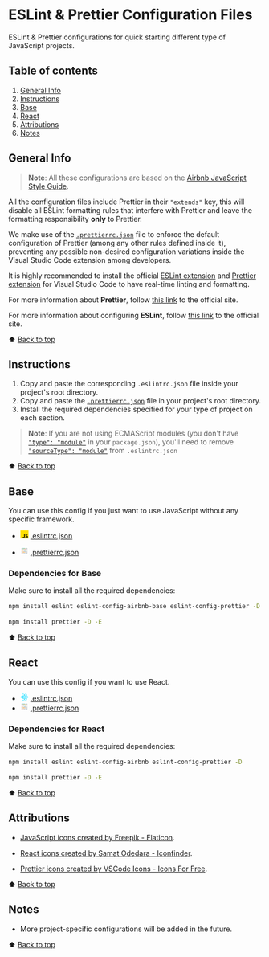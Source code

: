 # ESLint & Prettier Configuration Files

ESLint & Prettier configurations for quick starting different type of JavaScript projects.

## Table of contents

1. [General Info](#general-info)
2. [Instructions](#instructions)
3. [Base](#base)
4. [React](#react)
5. [Attributions](#attributions)
6. [Notes](#notes)

## General Info

> **Note**: All these configurations are based on the [Airbnb JavaScript Style Guide](https://github.com/airbnb/javascript/tree/master).

All the configuration files include Prettier in their `"extends"` key, this will disable all ESLint formatting rules that interfere with Prettier and leave the formatting responsibility **only** to Prettier.

We make use of the [`.prettierrc.json`](.prettierrc.json) file to enforce the default configuration of Prettier (among any other rules defined inside it), preventing any possible non-desired configuration variations inside the Visual Studio Code extension among developers.

It is highly recommended to install the official [ESLint extension](https://marketplace.visualstudio.com/items?itemName=dbaeumer.vscode-eslint) and [Prettier extension](https://marketplace.visualstudio.com/items?itemName=esbenp.prettier-vscode) for Visual Studio Code to have real-time linting and formatting.

For more information about **Prettier**, follow [this link](https://prettier.io/) to the official site.

For more information about configuring **ESLint**, follow [this link](https://eslint.org/) to the official site.

⬆️ [Back to top](#table-of-contents)

## Instructions

1. Copy and paste the corresponding `.eslintrc.json` file inside your project's root directory.
2. Copy and paste the [`.prettierrc.json`](./.prettierrc.json) file in your project's root directory.
3. Install the required dependencies specified for your type of project on each section.

> **Note**: If you are not using ECMAScript modules (you don't have [`"type": "module"`](https://nodejs.org/api/packages.html#type) in your `package.json`), you'll need to remove [`"sourceType": "module"`](https://eslint.org/docs/latest/use/configure/language-options#specifying-parser-options) from `.eslintrc.json`

⬆️ [Back to top](#table-of-contents)

## Base

You can use this config if you just want to use JavaScript without any specific framework.

- ![JavaScript Logo](./img/javascript.png "JavaScript Logo") [.eslintrc.json](./base/.eslintrc.json "download")

- ![Prettier Logo](./img/prettier.png "Prettier Logo") [.prettierrc.json](./.prettierrc.json "download")

### Dependencies for Base

Make sure to install all the required dependencies:

```zsh
npm install eslint eslint-config-airbnb-base eslint-config-prettier -D
```

```zsh
npm install prettier -D -E
```

⬆️ [Back to top](#table-of-contents)

## React

You can use this config if you want to use React.

- ![React Logo](./img/react.png "React Logo") [.eslintrc.json](./react/.eslintrc.json "download")
- ![Prettier Logo](./img/prettier.png "Prettier Logo") [.prettierrc.json](./.prettierrc.json "download")

### Dependencies for React

Make sure to install all the required dependencies:

```zsh
npm install eslint eslint-config-airbnb eslint-config-prettier -D
```

```zsh
npm install prettier -D -E
```

⬆️ [Back to top](#table-of-contents)

## Attributions

- [JavaScript icons created by Freepik - Flaticon](https://www.flaticon.com/free-icons/javascript "javascript icons").

- [React icons created by Samat Odedara - Iconfinder](https://www.iconfinder.com/icons/1174949/js_react_js_logo_react_react_native_icon "react icons").

- [Prettier icons created by VSCode Icons - Icons For Free](https://icons-for-free.com/vscode+icons+type+prettier-1324451458122067730/ "prettier icons").

⬆️ [Back to top](#table-of-contents)

## Notes

- More project-specific configurations will be added in the future.

⬆️ [Back to top](#table-of-contents)
